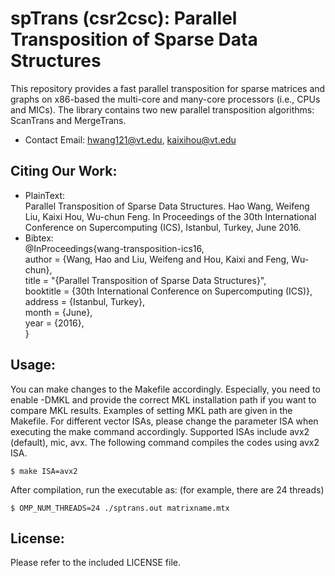 # spTrans (csr2csc): Parallel Transposition of Sparse Data Structures
This repository provides a fast parallel transposition for sparse matrices and graphs on x86-based the multi-core and many-core processors (i.e., CPUs and MICs). The library contains two new parallel transposition algorithms: ScanTrans and MergeTrans. 

* Contact Email: hwang121@vt.edu, kaixihou@vt.edu


## Citing Our Work:
* PlainText:  
Parallel Transposition of Sparse Data Structures. 
Hao Wang, Weifeng Liu, Kaixi Hou, Wu-chun Feng.
In Proceedings of the 30th International Conference on Supercomputing (ICS), 
Istanbul, Turkey, 
June 2016.
* Bibtex:  
@InProceedings{wang-transposition-ics16,  
	author =	{Wang, Hao and Liu, Weifeng and Hou, Kaixi and Feng, Wu-chun},  
	title = 	"{Parallel Transposition of Sparse Data Structures}",  
	booktitle =	{30th International Conference on Supercomputing (ICS)},  
	address =	{Istanbul, Turkey},  
	month =	{June},  
	year =	{2016},  
}

## Usage:
You can make changes to the Makefile accordingly. Especially, you need to enable -DMKL and provide the correct 
MKL installation path if you want to compare MKL results. Examples of setting MKL path are given in the Makefile.
For different vector ISAs, please change the parameter ISA when executing the make command accordingly. Supported ISAs include avx2 (default), mic, avx. The following command compiles the codes using avx2 ISA.
```
$ make ISA=avx2
```
After compilation, run the executable as: (for example, there are 24 threads)
```
$ OMP_NUM_THREADS=24 ./sptrans.out matrixname.mtx
```

## License: 
Please refer to the included LICENSE file.
